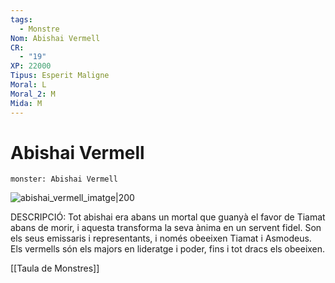 ```yaml
---
tags:
  - Monstre
Nom: Abishai Vermell
CR:
  - "19"
XP: 22000
Tipus: Esperit Maligne
Moral: L
Moral_2: M
Mida: M
---
```

# Abishai Vermell

```statblock
monster: Abishai Vermell
```

![abishai_vermell_imatge|200](https://static.wikia.nocookie.net/forgottenrealms/images/c/c8/RedAbishai5e.jpg/revision/latest?cb=20190511223502)

DESCRIPCIÓ: 
Tot abishai era abans un mortal que guanyà el favor de Tiamat abans de morir, i aquesta transforma la seva ànima en un servent fidel. Son els seus emissaris i representants, i només obeeixen Tiamat i Asmodeus. Els vermells són els majors en lideratge i poder, fins i tot dracs els obeeixen. 

[[Taula de Monstres]]